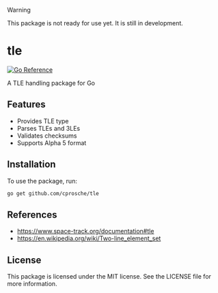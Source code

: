 > [!WARNING]  
> This package is not ready for use yet. It is still in development.

# tle

[![Go Reference](https://pkg.go.dev/badge/github.com/cprosche/tle.svg)](https://pkg.go.dev/github.com/cprosche/tle)

A TLE handling package for Go

## Features

- Provides TLE type
- Parses TLEs and 3LEs
- Validates checksums
- Supports Alpha 5 format

<!-- TODO: add usage examples -->
<!-- TODO: add better description of what TLEs and 3LEs are -->

## Installation

To use the package, run:

```bash
go get github.com/cprosche/tle
```

## References

- https://www.space-track.org/documentation#tle
- https://en.wikipedia.org/wiki/Two-line_element_set

## License

This package is licensed under the MIT license. See the LICENSE file for more information.
